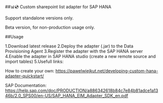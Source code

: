 ##📊💿 Custom sharepoint list adapter for SAP HANA

Support standalone versions only.

Beta version, for non-production usage only.

##Usage

1.Download latest release
2.Deploy the adapter (.jar) to the Data Provisioning Agent
3.Register the adapter with the SAP HANA server
4.Enable the adapter in SAP HANA studio (create a new remote source and import tables)
5.Usefull links:

How to create your own: https://pawelwiejkut.net/developing-custom-hana-adapter-quickstart/

SAP Documentation: https://help.sap.com/doc/PRODUCTION/a886342618b84c7e84b81adce1a1346b/2.0_SPS00/en-US/SAP_HANA_EIM_Adapter_SDK_en.pdf
